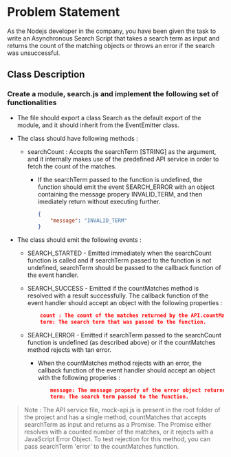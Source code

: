 # Problem Statement

As the Nodejs developer in the company, you have been given the task to write an Asynchronous Search Script that takes a search term as input
and returns the count of the matching objects or throws an error if the search was unsuccessful.

## Class Description

### Create a module, search.js and implement the following set of functionalities

* The file should export a class Search as the default export of the module, and it should inherit from the EventEmitter class.

* The class should have following methods :
  * searchCount : Accepts the searchTerm [STRING] as the argument, and it internally makes use of the predefined API service in order to fetch the count of the matches.
    * If the searchTerm passed to the function is undefined, the function should emit the event SEARCH_ERROR with an object containing the message propery INVALID_TERM, and then imediately return without executing further.

        ```json
        {
            "message": "INVALID_TERM"
        }
        ```

* The class should emit the following events :
  * SEARCH_STARTED - Emitted immediately when the searchCount function is called and if searchTerm passed to the function is not undefined, searchTerm should be passed to the callback function of the event handler.

  * SEARCH_SUCCESS - Emitted if the countMatches method is resolved with a result successfully. The callback function of the event handler should accept an object with the following properties :

    ```json
        count : The count of the matches returned by the API.countMatches function.
        term: The search term that was passed to the function.
    ```

  * SEARCH_ERROR - Emitted if searchTerm passed to the searchCount function is undefined (as described above) or if the countMatches method rejects with tan error.

    * When the countMatches method rejects with an error, the callback function of the event handler should accept an object with the following properies :

        ```json
            message: The message property of the error object returned by the API.countMatches method.
            term: The search term passed to the function.
        ```

> Note : The API service file, mock-api.js is present in the root folder of the project and has a single method, countMatches that accepts searchTerm as input and returns as a Promise. The Promise either resolves with a counted number of the matches, or it rejects with a JavaScript Error Object. To test rejection for this method, you can pass searchTerm 'error' to the countMatches function.
